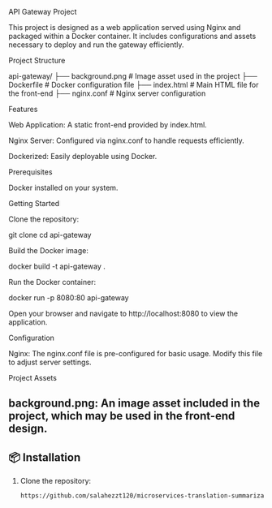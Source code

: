 API Gateway Project

This project is designed as a web application served using Nginx and packaged within a Docker container. It includes configurations and assets necessary to deploy and run the gateway efficiently.

Project Structure

api-gateway/
├── background.png    # Image asset used in the project
├── Dockerfile        # Docker configuration file
├── index.html        # Main HTML file for the front-end
├── nginx.conf        # Nginx server configuration

Features

Web Application: A static front-end provided by index.html.

Nginx Server: Configured via nginx.conf to handle requests efficiently.

Dockerized: Easily deployable using Docker.

Prerequisites

Docker installed on your system.

Getting Started

Clone the repository:

git clone <repository-url>
cd api-gateway

Build the Docker image:

docker build -t api-gateway .

Run the Docker container:

docker run -p 8080:80 api-gateway

Open your browser and navigate to http://localhost:8080 to view the application.

Configuration

Nginx:
The nginx.conf file is pre-configured for basic usage. Modify this file to adjust server settings.

Project Assets

background.png:
An image asset included in the project, which may be used in the front-end design.
---

## 📦 Installation
1. Clone the repository:
   ```bash
   https://github.com/salahezzt120/microservices-translation-summarization-platform.git
